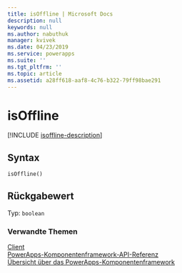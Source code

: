 ```yaml
---
title: isOffline | Microsoft Docs
description: null
keywords: null
ms.author: nabuthuk
manager: kvivek
ms.date: 04/23/2019
ms.service: powerapps
ms.suite: ''
ms.tgt_pltfrm: ''
ms.topic: article
ms.assetid: a28ff618-aaf8-4c76-b322-79ff98bae291
---
```


# <a name="isoffline"></a>isOffline
[!INCLUDE [isoffline-description](includes/isoffline-description.md)]

## <a name="syntax"></a>Syntax

`isOffline()`

## <a name="return-value"></a>Rückgabewert

Typ: `boolean`

### <a name="related-topics"></a>Verwandte Themen

[Client](../client.md)<br/>
[PowerApps-Komponentenframework-API-Referenz](../../reference/index.md)<br/>
[Übersicht über das PowerApps-Komponentenframework](../../overview.md)
